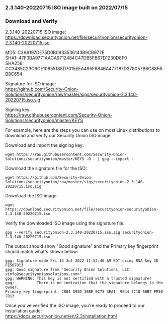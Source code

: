 ### 2.3.140-20220715 ISO image built on 2022/07/15



### Download and Verify

2.3.140-20220715 ISO image:  
https://download.securityonion.net/file/securityonion/securityonion-2.3.140-20220715.iso

MD5: C3A6197DE75D0B0933536143B9CB977E  
SHA1: 47F3BA9771AACA9712484C47DB5FB67D1230D8F0  
SHA256: CC3485C23C6CE10855188D7015EEA495F6846A477187D378057B6C88F6B8C654 

Signature for ISO image:  
https://github.com/Security-Onion-Solutions/securityonion/raw/master/sigs/securityonion-2.3.140-20220715.iso.sig

Signing key:  
https://raw.githubusercontent.com/Security-Onion-Solutions/securityonion/master/KEYS  

For example, here are the steps you can use on most Linux distributions to download and verify our Security Onion ISO image.

Download and import the signing key:  
```
wget https://raw.githubusercontent.com/Security-Onion-Solutions/securityonion/master/KEYS -O - | gpg --import -  
```

Download the signature file for the ISO:  
```
wget https://github.com/Security-Onion-Solutions/securityonion/raw/master/sigs/securityonion-2.3.140-20220715.iso.sig
```

Download the ISO image:  
```
wget https://download.securityonion.net/file/securityonion/securityonion-2.3.140-20220715.iso
```

Verify the downloaded ISO image using the signature file:  
```
gpg --verify securityonion-2.3.140-20220715.iso.sig securityonion-2.3.140-20220715.iso
```

The output should show "Good signature" and the Primary key fingerprint should match what's shown below:
```
gpg: Signature made Fri 15 Jul 2022 11:52:40 AM EDT using RSA key ID FE507013
gpg: Good signature from "Security Onion Solutions, LLC <info@securityonionsolutions.com>"
gpg: WARNING: This key is not certified with a trusted signature!
gpg:          There is no indication that the signature belongs to the owner.
Primary key fingerprint: C804 A93D 36BE 0C73 3EA1  9644 7C10 60B7 FE50 7013
```

Once you've verified the ISO image, you're ready to proceed to our Installation guide:  
https://docs.securityonion.net/en/2.3/installation.html

